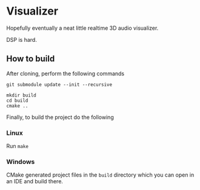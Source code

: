 # Visualizer

Hopefully eventually a neat little realtime 3D audio visualizer.

DSP is hard.

## How to build
After cloning, perform the following commands
```
git submodule update --init --recursive

mkdir build
cd build
cmake ..
```

Finally, to build the project do the following

### Linux
Run `make`

### Windows
CMake generated project files in the `build` directory which you can open in an IDE and build there.
